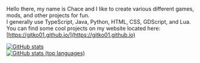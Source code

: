 Hello there, my name is Chace and I like to create various different games, mods, and other projects for fun.  
I generally use TypeScript, Java, Python, HTML, CSS, GDScript, and Lua.  
You can find some cool projects on my website located here: [https://gitko01.github.io/](https://gitko01.github.io)

[![GitHub stats](https://github-readme-stats.vercel.app/api?username=Gitko01&show_icons=true&theme=prussian)](https://github.com/anuraghazra/github-readme-stats)  
[![GitHub stats (top languages)](https://github-readme-stats.vercel.app/api/top-langs/?username=Gitko01&show_icons=true&theme=prussian&layout=compact)](https://github.com/anuraghazra/github-readme-stats)
